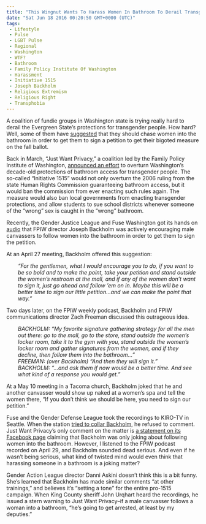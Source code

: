 ```yaml
---
title: "This Wingnut Wants To Harass Women In Bathroom To Derail Transgender Rights"
date: "Sat Jun 18 2016 00:20:50 GMT+0000 (UTC)"
tags: 
 - Lifestyle
 - Pulse
 - LGBT Pulse
 - Regional
 - Washington
 - WTF?
 - Bathroom
 - Family Policy Institute Of Washington
 - Harassment
 - Initiative 1515
 - Joseph Backholm
 - Religious Extremism
 - Religious Right
 - Transphobia
---
```

<p><!--OffDef--></p><p><!--Ads1--></p><p>A coalition of fundie groups in Washington state is trying really hard to derail the Evergreen State&#x2019;s protections for transgender people. How hard? Well, some of them have <a href="http://thinkprogress.org/lgbt/2016/06/16/3789346/washington-transgender-petition-bathroom-strategy/" onclick="__gaTracker(&apos;send&apos;, &apos;event&apos;, &apos;outbound-article&apos;, &apos;http://thinkprogress.org/lgbt/2016/06/16/3789346/washington-transgender-petition-bathroom-strategy/&apos;, &apos;suggested&apos;);">suggested</a> that they should chase women into the bathroom in order to get them to sign a petition to get their bigoted measure on the fall ballot.</p><p>Back in March, &#x201C;Just Want Privacy,&#x201D; a coalition led by the Family Policy Institute of Washington, <a href="http://thinkprogress.org/lgbt/2016/03/03/3756133/washington-transgender-initiative/" onclick="__gaTracker(&apos;send&apos;, &apos;event&apos;, &apos;outbound-article&apos;, &apos;http://thinkprogress.org/lgbt/2016/03/03/3756133/washington-transgender-initiative/&apos;, &apos;announced an effort&apos;);">announced an effort</a> to overturn Washington&#x2019;s decade-old protections of bathroom access for transgender people. The so-called &#x201C;Initiative 1515&#x201D; would not only overturn&#xA0;the 2006 ruling from the state Human Rights Commission guaranteeing bathroom access, but it would ban the commission from ever enacting such rules again. The measure would also ban local governments from enacting transgender protections, and allow students to sue school districts whenever someone of the &#x201C;wrong&#x201D; sex is caught in the &#x201C;wrong&#x201D; bathroom.</p><p>Recently, the Gender Justice League and Fuse Washington&#xA0;got its hands on <a href="http://fusewashington.org/initiative_1515_audio_files_and_transcripts/index.html" onclick="__gaTracker(&apos;send&apos;, &apos;event&apos;, &apos;outbound-article&apos;, &apos;http://fusewashington.org/initiative_1515_audio_files_and_transcripts/index.html&apos;, &apos;audio&apos;);">audio</a> that&#xA0;FPIW&#xA0;director Joseph Backholm was actively encouraging male canvassers to follow women into the bathroom in order to get them to sign the petition.</p><p>At an April 27 meeting, Backholm offered this suggestion:</p><p style="padding-left: 30px"><em>&#x201C;For the gentlemen, what I would encourage you to do, if you want to be so bold and to make the point, take your petition and stand outside the women&#x2019;s restroom at the mall, and if any of the women don&#x2019;t want to sign it, just go ahead and follow &#x2019;em on in. Maybe this will be a better time to sign our little petition&#x2026;and we can make the point that way.&#x201D;</em></p><p>Two days later,&#xA0;on the FPIW weekly podcast, Backholm and FPIW communications director Zach Freeman discussed this outrageous idea.</p><p style="padding-left: 30px"><em>BACKHOLM: &#x201C;My favorite signature gathering strategy for all the men out there: go to the mall, go to the store, stand outside the women&#x2019;s locker room, take it to the gym with you, stand outside the women&#x2019;s locker room and gather signatures from the women, and if they decline, then follow them into the bathroom&#x2026;&#x201D;</em><br>
<em> FREEMAN: (over Backholm) &#x201C;And then they will sign it.&#x201D;</em><br>
<em> BACKHOLM: &#x201C;&#x2026;and ask them if now would be a better time. And see what kind of a response you would get.&#x201D;</em></p><p>At a May 10 meeting in a Tacoma church, Backholm joked that he and another canvasser would show up naked at a women&#x2019;s spa and tell the women there, &#x201C;If you don&#x2019;t think we should be here, you need to sign our petition.&#x201D;</p><p>Fuse and the Gender Defense League took the recordings to KIRO-TV in Seattle. When the station <a href="http://www.kiro7.com/news/local/is-it-only-a-joke-local-transgender-community-concerned-about-comments/344115923" onclick="__gaTracker(&apos;send&apos;, &apos;event&apos;, &apos;outbound-article&apos;, &apos;http://www.kiro7.com/news/local/is-it-only-a-joke-local-transgender-community-concerned-about-comments/344115923&apos;, &apos;tried to collar Backholm&apos;);">tried to collar Backholm</a>, he refused to comment. Just Want Privacy&#x2019;s only comment on the matter is <a href="https://www.facebook.com/JustWantPrivacy/posts/602485693262544" onclick="__gaTracker(&apos;send&apos;, &apos;event&apos;, &apos;outbound-article&apos;, &apos;https://www.facebook.com/JustWantPrivacy/posts/602485693262544&apos;, &apos;a statement on its Facebook page&apos;);">a statement on its Facebook page</a> claiming that Backholm was only joking about following women into the bathroom.&#xA0;However, I listened to the FPIW podcast recorded on April 29, and Backholm sounded dead serious. And even if he wasn&#x2019;t being serious, what kind of twisted mind would even think that harassing someone in a bathroom is a joking matter?</p><p>Gender Action League director Danni Askini doesn&#x2019;t think this is a bit funny. She&#x2019;s learned that Backholm has made similar comments &#x201C;at other trainings,&#x201D; and believes it&#x2019;s &#x201C;setting a tone&#x201D; for the entire pro-1515 campaign.&#xA0;When King County sheriff John Urqhart heard the recordings, he issued a stern warning to Just Want Privacy&#x2013;if a male canvasser follows a woman into a bathroom, &#x201C;he&#x2019;s going to get arrested, at least by my deputies.&#x201D;</p><p><!--Ads2--></p>